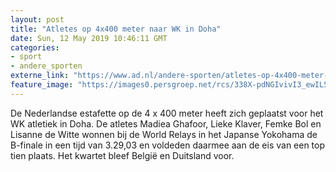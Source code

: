```yaml
---
layout: post
title: "Atletes op 4x400 meter naar WK in Doha"
date: Sun, 12 May 2019 10:46:11 GMT
categories: 
- sport 
- andere_sporten 
externe_link: "https://www.ad.nl/andere-sporten/atletes-op-4x400-meter-naar-wk-in-doha~aa6237dd/"
feature_image: "https://images0.persgroep.net/rcs/338X-pdNGIvivI3_ewIL5AH-diE/diocontent/109719467/_fitwidth/400/?appId=21791a8992982cd8da851550a453bd7f&quality=0.7"
---
```


De Nederlandse estafette op de 4 x 400 meter heeft zich geplaatst voor het WK atletiek in Doha. De atletes Madiea Ghafoor, Lieke Klaver, Femke Bol en Lisanne de Witte wonnen bij de World Relays in het Japanse Yokohama de B-finale in een tijd van 3.29,03 en voldeden daarmee aan de eis van een top tien plaats. Het kwartet bleef België en Duitsland voor.
